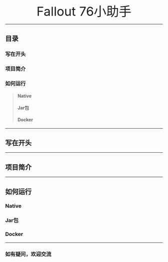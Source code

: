 <br>
<div align="center" style="font-size: 40px">
Fallout 76小助手
</div>

***
## 目录
### 写在开头
### 项目简介
### 如何运行
>#### Native
>#### Jar包
>#### Docker
***
## 写在开头
***
## 项目简介
***
## 如何运行
### Native
### Jar包
### Docker
***
### 如有疑问，欢迎交流